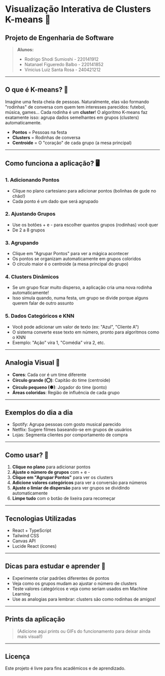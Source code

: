 # Visualização Interativa de Clusters K-means 🎨

## Projeto de Engenharia de Software

> **Alunos:**
> - Rodrigo Shodi Sumioshi - 220141912
> - Natanael Figueredo Balbo - 220141852
> - Vinicius Luiz Santa Rosa - 240421212

---

## O que é K-means? 🤔

Imagine uma festa cheia de pessoas. Naturalmente, elas vão formando "rodinhas" de conversa com quem tem interesses parecidos: futebol, música, games... Cada rodinha é um **cluster**! O algoritmo K-means faz exatamente isso: agrupa dados semelhantes em grupos (clusters) automaticamente.

- **Pontos** = Pessoas na festa
- **Clusters** = Rodinhas de conversa
- **Centroide** = O "coração" de cada grupo (a mesa principal)

---

## Como funciona a aplicação? 🖥️

### 1. Adicionando Pontos
- Clique no plano cartesiano para adicionar pontos (bolinhas de gude no chão!)
- Cada ponto é um dado que será agrupado

### 2. Ajustando Grupos
- Use os botões + e - para escolher quantos grupos (rodinhas) você quer
- De 2 a 8 grupos

### 3. Agrupando
- Clique em "Agrupar Pontos" para ver a mágica acontecer
- Os pontos se organizam automaticamente em grupos coloridos
- O círculo maior é o centroide (a mesa principal do grupo)

### 4. Clusters Dinâmicos
- Se um grupo ficar muito disperso, a aplicação cria uma nova rodinha automaticamente!
- Isso simula quando, numa festa, um grupo se divide porque alguns querem falar de outro assunto

### 5. Dados Categóricos e KNN
- Você pode adicionar um valor de texto (ex: "Azul", "Cliente A")
- O sistema converte esse texto em número, pronto para algoritmos como o KNN
- Exemplo: "Ação" vira 1, "Comédia" vira 2, etc.

---

## Analogia Visual 🎉

- **Cores**: Cada cor é um time diferente
- **Círculo grande (⭕)**: Capitão do time (centroide)
- **Círculo pequeno (●)**: Jogador do time (ponto)
- **Áreas coloridas**: Região de influência de cada grupo

---

## Exemplos do dia a dia
- Spotify: Agrupa pessoas com gosto musical parecido
- Netflix: Sugere filmes baseando-se em grupos de usuários
- Lojas: Segmenta clientes por comportamento de compra

---

## Como usar? 🚀

1. **Clique no plano** para adicionar pontos
2. **Ajuste o número de grupos** com + e -
3. **Clique em "Agrupar Pontos"** para ver os clusters
4. **Adicione valores categóricos** para ver a conversão para números
5. **Ajuste o limiar de dispersão** para ver grupos se dividindo automaticamente
6. **Limpe tudo** com o botão de lixeira para recomeçar

---

## Tecnologias Utilizadas
- React + TypeScript
- Tailwind CSS
- Canvas API
- Lucide React (ícones)

---

## Dicas para estudar e aprender 🧠
- Experimente criar padrões diferentes de pontos
- Veja como os grupos mudam ao ajustar o número de clusters
- Teste valores categóricos e veja como seriam usados em Machine Learning
- Use as analogias para lembrar: clusters são como rodinhas de amigos!

---

## Prints da aplicação

> (Adicione aqui prints ou GIFs do funcionamento para deixar ainda mais visual!)

---

## Licença

Este projeto é livre para fins acadêmicos e de aprendizado.
